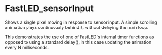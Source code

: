 # FastLED_sensorInput
Shows a single pixel moving in response to sensor input. A simple scrolling animation plays continuously behind it, without delaying the main loop. 

This demonstrates the use of one of FastLED's internal timer functions as opposed to using a standard delay(), in this case updating the animation every N milliseconds. 
